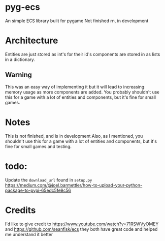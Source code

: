 # pyg-ecs

An simple ECS library built for pygame
Not finished rn, in development

# Architecture

Entities are just stored as int's for their id's
components are stored in as lists in a dictionary.

## Warning

This was an easy way of implementing it but it will lead to increasing memory usage as more components are added. You probably shouldn't use this for a game with a lot of entities and components, but it's fine for small games.

# Notes

This is not finished, and is in development
Also, as I mentioned, you shouldn't use this for a game with a lot of entities and components, but it's fine for small games and testing.

# todo:

Update the `download_url` found in `setup.py`
https://medium.com/@joel.barmettler/how-to-upload-your-python-package-to-pypi-65edc5fe9c56

# Credits

I'd like to give credit to https://www.youtube.com/watch?v=71RSWVyOMEY and https://github.com/seanfisk/ecs
they both have great code and helped me understand it better
